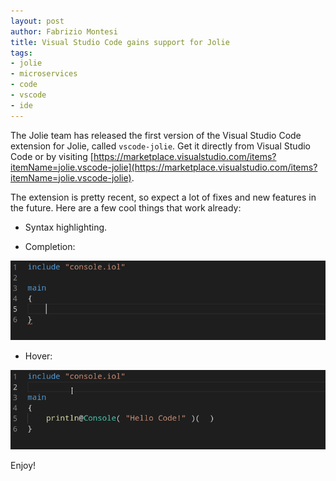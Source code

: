 ```yaml
---
layout: post
author: Fabrizio Montesi
title: Visual Studio Code gains support for Jolie
tags:
- jolie
- microservices
- code
- vscode
- ide
---
```


The Jolie team has released the first version of the Visual Studio Code extension for Jolie, called `vscode-jolie`. Get it directly from Visual Studio Code or by visiting [https://marketplace.visualstudio.com/items?itemName=jolie.vscode-jolie](https://marketplace.visualstudio.com/items?itemName=jolie.vscode-jolie).

The extension is pretty recent, so expect a lot of fixes and new features in the future. Here are a few cool things that work already:

- Syntax highlighting.

- Completion:

![Completion](/assets/vscode-jolie/feature-completion.gif)

- Hover:

![Hover](/assets/vscode-jolie/feature-hover.gif)

Enjoy!
